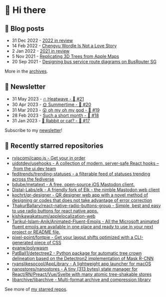 # 👋 Hi there

## 📝 Blog posts

<!-- feed start -->
- 31 Dec 2022 - [2022 in review](https://cheeaun.com/blog/2022/12/2022-in-review/)
- 14 Feb 2022 - [Chengyu Wordle Is Not a Love Story](https://cheeaun.com/blog/2022/02/chengyu-wordle-is-not-a-love-story/)
- 2 Jan 2022 - [2021 in review](https://cheeaun.com/blog/2022/01/2021-in-review/)
- 5 Nov 2021 - [Replicating 3D Trees from Apple Maps](https://cheeaun.com/blog/2021/11/replicating-3d-trees-apple-maps/)
- 20 Sep 2021 - [Designing bus service route diagrams on BusRouter SG](https://cheeaun.com/blog/2021/09/bus-service-route-diagrams-busrouter-sg/)
<!-- feed end -->

More in the [archives](https://cheeaun.com/blog/archives/).

## 📰 Newsletter

<!-- newsletter start -->
- 31 May 2023 - [🔥 Heatwave - 🥫 #21](https://cheeaun.substack.com/p/heatwave-21)
- 30 Apr 2023 - [🌞 Summertime - 🥫 #20](https://cheeaun.substack.com/p/summertime-20)
- 31 Mar 2023 - [😲 oh my oh my god - 🥫 #19](https://cheeaun.substack.com/p/oh-my-oh-my-god-19)
- 28 Feb 2023 - [Such a short month - 🥫 #18](https://cheeaun.substack.com/p/such-a-short-month-18)
- 31 Jan 2023 - [🧧 Rabbit or cat? - 🥫 #17](https://cheeaun.substack.com/p/rabbit-or-cat-17)
<!-- newsletter end -->

Subscribe to my [newsletter](https://cheeaun.substack.com/)!

## 🌟 Recently starred repositories

<!-- starred repos start -->
- [rviscomi/capo.js - Get your <head> in order](https://github.com/rviscomi/capo.js)
- [uidotdev/usehooks - A collection of modern, server-safe React hooks – from the ui.dev team](https://github.com/uidotdev/usehooks)
- [feditrends/trending-statuses - a filterable feed of statuses trending across the fediverse](https://github.com/feditrends/trending-statuses)
- [bdube/metatext - A free, open-source iOS Mastodon client.](https://github.com/bdube/metatext)
- [Distal-Labs/elk - A friendly fork of Elk - the nimble Mastodon web client](https://github.com/Distal-Labs/elk)
- [kochrt/qr-designer - QR designer web app with a novel method of designing qr codes that does not take advantage of error correction](https://github.com/kochrt/qr-designer)
- [ThakurBallary/react-native-radio-buttons-group - Simple, best and easy to use radio buttons for react native apps.](https://github.com/ThakurBallary/react-native-radio-buttons-group)
- [kishikawakatsumi/applelocalization-web](https://github.com/kishikawakatsumi/applelocalization-web)
- [Tarikul-Islam-Anik/Animated-Fluent-Emojis - All the Microsoft animated fluent emojis are available in one place and ready to use in your next project or README file.](https://github.com/Tarikul-Islam-Anik/Animated-Fluent-Emojis)
- [pixel-point/fontpie - Get your layout shifts optimized with a CLI-generated piece of CSS](https://github.com/pixel-point/fontpie)
- [evanw/polywasm](https://github.com/evanw/polywasm)
- [PatBall1/detectree2 - Python package for automatic tree crown delineation based on the Detectron2 implementation of Mask R-CNN](https://github.com/PatBall1/detectree2)
- [ryanslikesocool/AppLibrary - A lightweight app launcher for macOS](https://github.com/ryanslikesocool/AppLibrary)
- [nanostores/nanostores - A tiny (313 bytes) state manager for React/RN/Preact/Vue/Svelte with many atomic tree-shakable stores](https://github.com/nanostores/nanostores)
- [libarchive/libarchive - Multi-format archive and compression library](https://github.com/libarchive/libarchive)
<!-- starred repos end -->

See more of [my starred repos](https://github.com/stars/cheeaun/).
